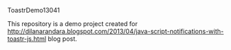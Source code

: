 ToastrDemo13041

This repository is a demo project created for http://dilanarandara.blogspot.com/2013/04/java-script-notifications-with-toastr-js.html blog post.
